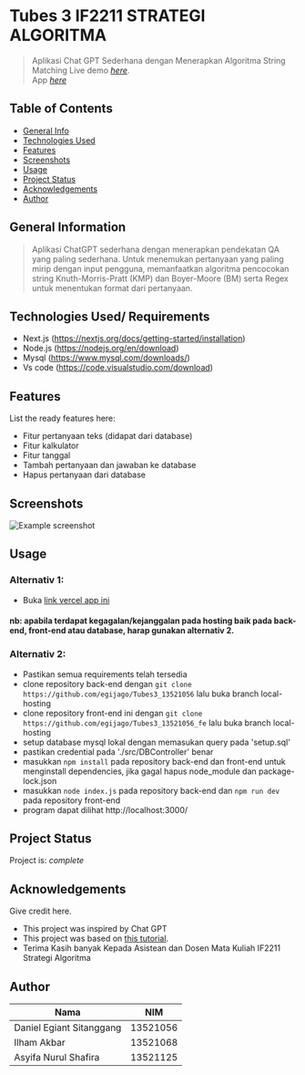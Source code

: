 # Tubes 3 IF2211 STRATEGI ALGORITMA
> Aplikasi Chat GPT Sederhana dengan Menerapkan Algoritma String Matching
> Live demo [_here_](https://www.example.com). <br>
> App [_here_](https://tubes3-13521056-fe.vercel.app/)

## Table of Contents
* [General Info](#general-information)
* [Technologies Used](#technologies-used)
* [Features](#features)
* [Screenshots](#screenshots)
* [Usage](#usage)
* [Project Status](#project-status)
* [Acknowledgements](#acknowledgements)
* [Author](#contact)
<!-- * [License](#license) -->


## General Information
> Aplikasi ChatGPT sederhana dengan menerapkan pendekatan QA yang paling sederhana. Untuk menemukan pertanyaan yang paling mirip dengan input pengguna, memanfaatkan algoritma pencocokan string Knuth-Morris-Pratt (KMP) dan Boyer-Moore (BM) serta Regex untuk menentukan format dari pertanyaan.  

<!-- You don't have to answer all the questions - just the ones relevant to your project. -->


## Technologies Used/ Requirements
- Next.js   (https://nextjs.org/docs/getting-started/installation)
- Node.js   (https://nodejs.org/en/download)
- Mysql     (https://www.mysql.com/downloads/)
- Vs code   (https://code.visualstudio.com/download)


## Features
List the ready features here:
- Fitur pertanyaan teks (didapat dari database)
- Fitur kalkulator
- Fitur tanggal
- Tambah pertanyaan dan jawaban ke database
- Hapus pertanyaan dari database


## Screenshots
![Example screenshot](./img/gptathome.png)
<!-- If you have screenshots you'd like to share, include them here. -->


## Usage
### Alternativ 1: 
- Buka [link vercel app ini](https://tubes3-13521056-fe.vercel.app/)
#### nb: apabila terdapat kegagalan/kejanggalan pada hosting baik pada back-end, front-end atau database, harap gunakan alternativ 2.
### Alternativ 2:
- Pastikan semua requirements telah tersedia
- clone repository back-end dengan `git clone https://github.com/egijago/Tubes3_13521056` lalu buka branch local-hosting
- clone repository front-end ini dengan `git clone https://github.com/egijago/Tubes3_13521056_fe` lalu buka branch local-hosting
- setup database mysql lokal dengan memasukan query pada 'setup.sql'
- pastikan credential pada './src/DBController' benar
- masukkan `npm install` pada repository back-end dan front-end untuk menginstall dependencies, jika gagal hapus node_module dan package-lock.json
- masukkan `node index.js` pada repository back-end dan `npm run dev` pada repository front-end
- program dapat dilihat http://localhost:3000/


## Project Status
Project is:  _complete_ 


## Acknowledgements
Give credit here.
- This project was inspired by Chat GPT
- This project was based on [this tutorial](https://www.youtube.com/watch?v=V6Hq_EX2LLM&t=10670s).
- Terima Kasih banyak Kepada Asistean dan Dosen Mata Kuliah IF2211 Strategi Algoritma


## Author

|Nama |NIM|
|---|---|
|Daniel Egiant Sitanggang|13521056|
|Ilham Akbar|13521068|
|Asyifa Nurul Shafira|13521125|


<!-- Optional -->
<!-- ## License -->
<!-- This project is open source and available under the [... License](). -->

<!-- You don't have to include all sections - just the one's relevant to your project -->
